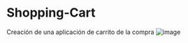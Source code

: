 # Shopping-Cart
Creación de una aplicación de carrito de la compra
![image](https://github.com/JeamCMR/Shopping-Cart/assets/100325702/ac09a7c5-e01f-4229-aa64-c9b8717b2930)
